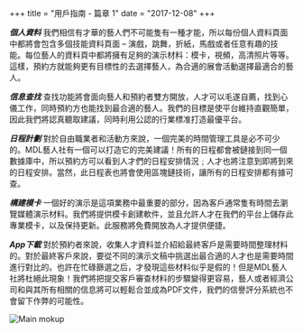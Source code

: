 +++
title = "用戶指南 - 篇章 1"
date = "2017-12-08"
+++

***個人資料***
 我們相信有才華的藝人們不可能隻有一種才能，所以每份個人資料頁面中都將會包含多個技能資料頁面 – 演戲，跳舞，折紙，馬戲或者任意有趣的技能。每位藝人的資料頁中都將擁有足夠的演示材料：模卡，視頻，高清照片等等。這樣，預約方就能夠更有目標性的去選擇藝人，為合適的展會活動選擇最適合的藝人。

 ***信息查找***
 查找功能將會面向藝人和預約者雙方開放，人才可以毛遂自薦，找到心儀工作，同時預約方也能找到最合適的藝人。我們的目標是使平台維持直觀簡單，因此我們將認真聽取建議，同時利用公認的行業標准打造最優平台。

 ***日程計劃***
 對於自由職業者和活動方來說，一個完美的時間管理工具是必不可少的。MDL藝人社有一個可以打造它的完美建議！所有的日程都會被鏈接到同一個數據庫中，所以預約方可以看到人才們的日程安排情況﹔人才也將注意到即將到來的日程安排。當然，此日程表也將會使用區塊鏈技術，讓所有的日程安排都有據可查。

 ***構建模卡***
 一個好的演示是這項業務中最重要的部分，因為客戶通常隻有時間去瀏覽媒體演示材料。我們將提供模卡創建軟件，並且允許人才在我們的平台上儲存此專業模卡，以及保持更新。此服務將免費開放為人才提供便捷。

 ***App下載***
 對於預約者來說，收集人才資料並介紹給最終客戶是需要時間整理材料的。對於最終客戶來說，要從不同的演示文稿中挑選出最合適的人才也是需要時間進行對比的。也許在忙碌篩選之后，才發現這些材料似乎是假的！但是MDL藝人社將杜絕此現象！我們將把提交客戶審查材料的步驟變得更容易，藝人或者經濟公司和與其所有相關的信息將可以輕鬆合並成為PDF文件，我們的信譽評分系統也不會留下作弊的可能性。

 ![Main mokup](https://gateway.ipfs.io/ipfs/QmVy4G5JewzqyEkLa2XTsNxmHaKx1Az5JQ7g348xZncvHU/main%20mokup.jpg)
